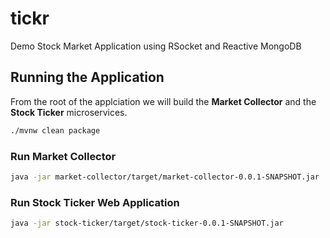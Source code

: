 # tickr 
Demo Stock Market Application using RSocket and Reactive MongoDB

## Running the Application

From the root of the applciation we will build the **Market Collector** and the **Stock Ticker** microservices. 
```bash
./mvnw clean package
```

### Run Market Collector

```bash
java -jar market-collector/target/market-collector-0.0.1-SNAPSHOT.jar
```

### Run Stock Ticker Web Application

```bash
java -jar stock-ticker/target/stock-ticker-0.0.1-SNAPSHOT.jar
```
